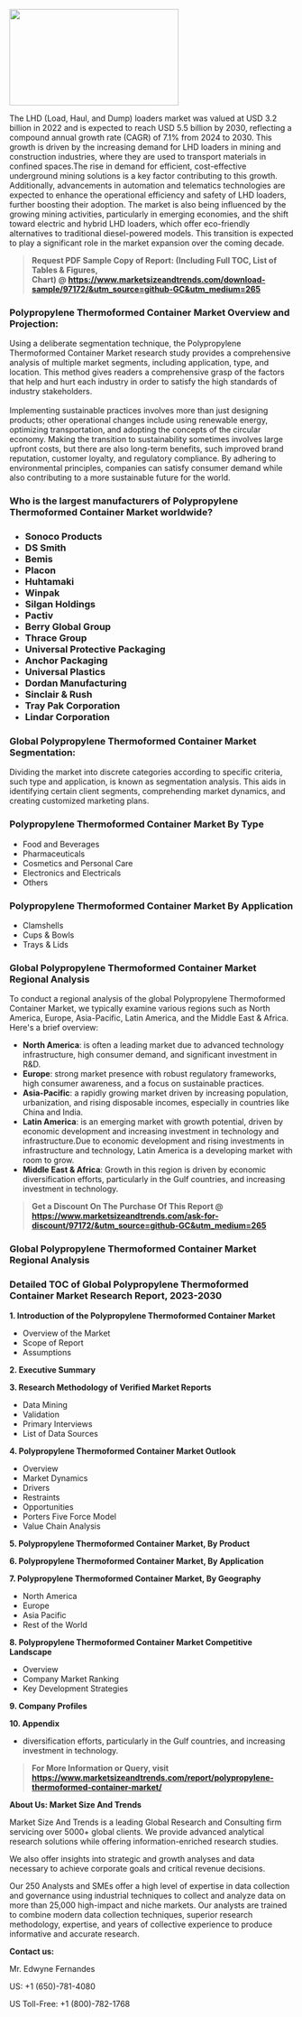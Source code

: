 <p><img class="alignnone size-medium wp-image-20088" src="https://ffe5etoiles.com/wp-content/uploads/2024/12/MST1-300x171.png" alt="" width="300" height="171" /></p>The LHD (Load, Haul, and Dump) loaders market was valued at USD 3.2 billion in 2022 and is expected to reach USD 5.5 billion by 2030, reflecting a compound annual growth rate (CAGR) of 7.1% from 2024 to 2030. This growth is driven by the increasing demand for LHD loaders in mining and construction industries, where they are used to transport materials in confined spaces.The rise in demand for efficient, cost-effective underground mining solutions is a key factor contributing to this growth. Additionally, advancements in automation and telematics technologies are expected to enhance the operational efficiency and safety of LHD loaders, further boosting their adoption. The market is also being influenced by the growing mining activities, particularly in emerging economies, and the shift toward electric and hybrid LHD loaders, which offer eco-friendly alternatives to traditional diesel-powered models. This transition is expected to play a significant role in the market expansion over the coming decade.</p><blockquote id="" class=""><strong>Request PDF Sample Copy of Report: (Including Full TOC, List of Tables &amp; Figures, Chart)&nbsp;@&nbsp;<strong><a href="https://www.marketsizeandtrends.com/download-sample/97172/&utm_source=github-GC&utm_medium=265" target="_blank">https://www.marketsizeandtrends.com/download-sample/97172/&utm_source=github-GC&utm_medium=265</a></strong></strong></blockquote><h3 id="" class="">Polypropylene Thermoformed Container Market&nbsp;Overview and Projection:</h3><p id="" class="">Using a deliberate segmentation technique, the Polypropylene Thermoformed Container Market research study provides a comprehensive analysis of multiple market segments, including application, type, and location. This method gives readers a comprehensive grasp of the factors that help and hurt each industry in order to satisfy the high standards of industry stakeholders. <br /> <br />Implementing sustainable practices involves more than just designing products; other operational changes include using renewable energy, optimizing transportation, and adopting the concepts of the circular economy. Making the transition to sustainability sometimes involves large upfront costs, but there are also long-term benefits, such improved brand reputation, customer loyalty, and regulatory compliance. By adhering to environmental principles, companies can satisfy consumer demand while also contributing to a more sustainable future for the world.</p><h3 id="" class="">Who is the largest manufacturers of&nbsp;Polypropylene Thermoformed Container Market worldwide?</h3><h3 class=""><p><ul><li>Sonoco Products </li><li> DS Smith </li><li> Bemis </li><li> Placon </li><li> Huhtamaki </li><li> Winpak </li><li> Silgan Holdings </li><li> Pactiv </li><li> Berry Global Group </li><li> Thrace Group </li><li> Universal Protective Packaging </li><li> Anchor Packaging </li><li> Universal Plastics </li><li> Dordan Manufacturing </li><li> Sinclair & Rush </li><li> Tray Pak Corporation </li><li> Lindar Corporation</li></ul></p></h3><h3 id="" class="">Global&nbsp;Polypropylene Thermoformed Container Market Segmentation:</h3><p id="" class="">Dividing the market into discrete categories according to specific criteria, such type and application, is known as segmentation analysis. This aids in identifying certain client segments, comprehending market dynamics, and creating customized marketing plans.</p><h3 id="" class="">Polypropylene Thermoformed Container Market&nbsp;By Type</h3><p><p><ul><li>Food and Beverages </li><li> Pharmaceuticals </li><li> Cosmetics and Personal Care </li><li> Electronics and Electricals </li><li> Others</p></li></ul></p></p><h3 id="" class="">Polypropylene Thermoformed Container Market&nbsp;By Application</h3><p class=""><p><ul><li>Clamshells </li><li> Cups & Bowls </li><li> Trays & Lids</li></ul></p></p><h3 id="" class="">Global Polypropylene Thermoformed Container Market Regional Analysis</h3><p id="" class="">To conduct a regional analysis of the global Polypropylene Thermoformed Container Market, we typically examine various regions such as North America, Europe, Asia-Pacific, Latin America, and the Middle East &amp; Africa. Here's a brief overview:</p><ul><li><strong>North America</strong>: is often a leading market due to advanced technology infrastructure, high consumer demand, and significant investment in R&amp;D.</li><li><strong>Europe</strong>: strong market presence with robust regulatory frameworks, high consumer awareness, and a focus on sustainable practices.</li><li><strong>Asia-Pacific</strong>: a rapidly growing market driven by increasing population, urbanization, and rising disposable incomes, especially in countries like China and India.</li><li><strong>Latin America</strong>: is an emerging market with growth potential, driven by economic development and increasing investment in technology and infrastructure.Due to economic development and rising investments in infrastructure and technology, Latin America is a developing market with room to grow.</li><li><strong>Middle East &amp; Africa</strong>: Growth in this region is driven by economic diversification efforts, particularly in the Gulf countries, and increasing investment in technology.</li></ul><blockquote id="" class=""><strong>Get a Discount On The Purchase Of This Report @ <strong><a href="https://www.marketsizeandtrends.com/ask-for-discount/97172/&utm_source=github-GC&utm_medium=265" target="_blank">https://www.marketsizeandtrends.com/ask-for-discount/97172/&utm_source=github-GC&utm_medium=265</a></strong></strong></blockquote><h3 id="" class="">Global Polypropylene Thermoformed Container Market Regional Analysis</h3><h3 id="" class="">Detailed TOC of Global Polypropylene Thermoformed Container Market Research Report, 2023-2030</h3><p id="" class=""><strong>1. Introduction of the Polypropylene Thermoformed Container Market</strong></p><ul><li>Overview of the Market</li><li>Scope of Report</li><li>Assumptions</li></ul><p id="" class=""><strong>2. Executive Summary</strong></p><p id="" class=""><strong>3. Research Methodology of Verified Market Reports</strong></p><ul><li>Data Mining</li><li>Validation</li><li>Primary Interviews</li><li>List of Data Sources</li></ul><p id="" class=""><strong>4. Polypropylene Thermoformed Container Market Outlook</strong></p><ul><li>Overview</li><li>Market Dynamics</li><li>Drivers</li><li>Restraints</li><li>Opportunities</li><li>Porters Five Force Model</li><li>Value Chain Analysis</li></ul><p id="" class=""><strong>5. Polypropylene Thermoformed Container Market, By Product</strong></p><p id="" class=""><strong>6. Polypropylene Thermoformed Container Market, By Application</strong></p><p id="" class=""><strong>7. Polypropylene Thermoformed Container Market, By Geography</strong></p><ul><li>North America</li><li>Europe</li><li>Asia Pacific</li><li>Rest of the World</li></ul><p id="" class=""><strong>8. Polypropylene Thermoformed Container Market Competitive Landscape</strong></p><ul><li>Overview</li><li>Company Market Ranking</li><li>Key Development Strategies</li></ul><p id="" class=""><strong>9. Company Profiles</strong></p><p id="" class=""><strong>10. Appendix</strong></p><ul><li>diversification efforts, particularly in the Gulf countries, and increasing investment in technology.</li></ul><blockquote id="" class=""><strong>For More Information or Query, visit <strong><strong><a href="https://www.marketsizeandtrends.com/report/polypropylene-thermoformed-container-market/" target="_blank">https://www.marketsizeandtrends.com/report/polypropylene-thermoformed-container-market/</a></strong></strong></strong></blockquote><p id="" class=""><strong>About Us: Market Size And Trends</strong></p><p id="" class="">Market Size And Trends is a leading Global Research and Consulting firm servicing over 5000+ global clients. We provide advanced analytical research solutions while offering information-enriched research studies.</p><p id="" class="">We also offer insights into strategic and growth analyses and data necessary to achieve corporate goals and critical revenue decisions.</p><p id="" class="">Our 250 Analysts and SMEs offer a high level of expertise in data collection and governance using industrial techniques to collect and analyze data on more than 25,000 high-impact and niche markets. Our analysts are trained to combine modern data collection techniques, superior research methodology, expertise, and years of collective experience to produce informative and accurate research.</p><p id="" class=""><strong>Contact us:</strong></p><p id="" class="">Mr. Edwyne Fernandes</p><p id="" class="">US: +1 (650)-781-4080</p><p id="" class="">US Toll-Free: +1 (800)-782-1768</p>

